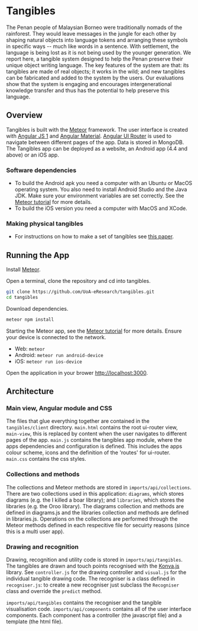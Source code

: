 # Tangibles
The Penan people of Malaysian Borneo were traditionally nomads of the rainforest. They would leave messages in the jungle for each other by shaping natural objects into language tokens and arranging these symbols in specific ways -- much like words in a sentence. With settlement, the language is being lost as it is not being used by the younger generation. We report here, a tangible system designed to help the Penan preserve their unique object writing language. The key features of the system are that: its tangibles are made of real objects; it works in the wild; and new tangibles can be fabricated and added to the system by the users. Our evaluations show that the system is engaging and encourages intergenerational knowledge transfer and thus has the potential to help preserve this language.

## Overview
Tangibles is built with the [Meteor](https://www.meteor.com/) framework. The user interface is created with [Angular JS 1](https://angularjs.org/) and [Angular Material](https://material.angularjs.org/latest/). [Angular UI Router](https://github.com/angular-ui/ui-router) is used to navigate between different pages of the app. Data is stored in MongoDB. The Tangibles app can be deployed as a website, an Android app (4.4 and above) or an iOS app.

### Software dependencies
* To build the Android apk you need a computer with an Ubuntu or MacOS operating system. You also need to install Android Studio and the Java JDK. Make sure your environment variables are set correctly. See the [Meteor tutorial](https://www.meteor.com/tutorials/angular/running-on-mobile) for more details.
* To build the iOS version you need a computer with MacOS and XCode.

### Making physical tangibles
* For instructions on how to make a set of tangibles see [this paper](https://www.irit.fr/recherches/ICS/events/conferences/interact2013/papers/8117509.pdf).

## Running the App
Install [Meteor](https://www.meteor.com/).

Open a terminal, clone the repository and cd into tangibles.
```bash
git clone https://github.com/UoA-eResearch/tangibles.git
cd tangibles
```

Download dependencies.
```bash
meteor npm install
```

Starting the Meteor app, see the [Meteor tutorial](https://www.meteor.com/tutorials/angular/running-on-mobile) for more details. Ensure your device is connected to the network.
* Web: `meteor`
* Android: `meteor run android-device`
* iOS: `meteor run ios-device`

Open the application in your brower [http://localhost:3000](http://localhost:3000).

## Architecture
### Main view, Angular module and CSS
The files that glue everything together are contained in the `tangibles/client` directory. `main.html` contains the root ui-router view, `main-view`, this is replaced by content when the user navigates to different pages of the app. `main.js` contains the tangibles app module, where the apps dependencies and configuration is defined. This includes the apps colour scheme, icons and the definition of the 'routes' for ui-router. `main.css` contains the css styles.

### Collections and methods
The collections and Meteor methods are stored in `imports/api/collections`. There are two collections used in this application: `diagrams`, which stores diagrams (e.g. the I killed a boar library); and `libraries`, which stores the libraries (e.g. the Oroo library). The diagrams collection and methods are defined in diagrams.js and the libraries collection and methods are defined in libraries.js. Operations on the collections are performed through the Meteor methods defined in each respecitive file for secuirty reasons (since this is a multi user app).

### Drawing and recognition
Drawing, recognition and utility code is stored in `imports/api/tangibles`. The tangibles are drawn and touch points recognised with the [Konva.js](http://konvajs.github.io/) library. See `controller.js` for the drawing controller and `visual.js` for the individual tangible drawing code. The recogniser is a class defined in `recogniser.js`: to create a new recogniser just subclass the `Recogniser` class and override the `predict` method.





`imports/api/tangibles` contains the recogniser and the tangible visualisation code.
`imports/api/components` contains all of the user interface components. Each component has a controller (the javascript file) and a template (the html file).



